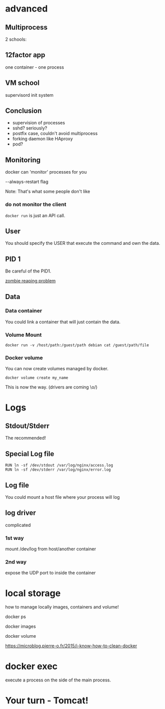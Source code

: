# advanced



## Multiprocess

2 schools:


## 12factor app

one container - one process


## VM school

supervisord
init system


## Conclusion

 - supervision of processes
 - sshd? seriously?
 - postfix case, couldn't avoid multiprocess
 - forking daemon like HAproxy
 - pod?



## Monitoring

docker can 'monitor' processes for you

--always-restart flag

Note:
That's what some people don't like


### do not monitor the client

`docker run` is just an API call.



## User

You should specify the USER that execute the command and own the data.



## PID 1

Be careful of the PID1.

[zombie reaping problem](https://blog.phusion.nl/2015/01/20/docker-and-the-pid-1-zombie-reaping-problem/)



## Data


### Data container

You could link a container that will just contain the data.


### Volume Mount

`docker run -v /host/path:/guest/path debian cat /guest/path/file`


### Docker volume

You can now create volumes managed by docker.

`docker volume create my_name`

This is now the way. (drivers are coming \o/)



# Logs


## Stdout/Stderr

The recommended!


## Special Log file

```
RUN ln -sf /dev/stdout /var/log/nginx/access.log
RUN ln -sf /dev/stderr /var/log/nginx/error.log
```


## Log file

You could mount a host file where your process will log


## log driver

complicated


### 1st way

mount /dev/log from host/another container


### 2nd way

expose the UDP port to inside the container



# local storage

how to manage locally images, containers and volume!

docker ps

docker images

docker volume

https://microblog.pierre-o.fr/2015/i-know-how-to-clean-docker


# docker exec

execute a process on the side of the main process.



# Your turn - Tomcat!

